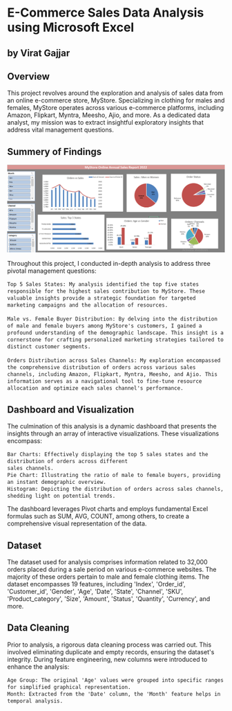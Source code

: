 # E-Commerce Sales Data Analysis using Microsoft Excel
## by Virat Gajjar

## Overview
This project revolves around the exploration and analysis of sales data from an online e-commerce store, MyStore.
Specializing in clothing for males and females, MyStore operates across various e-commerce platforms, including Amazon, Flipkart,
Myntra, Meesho, Ajio, and more. As a dedicated data analyst, my mission was to extract insightful exploratory insights
that address vital management questions.


## Summery of Findings
![name-of-you-image](https://github.com/Virat992/Data-Analysis-Excel/blob/main/MyStore%20Data%20Analysis%20Dashboard.png)

Throughout this project, I conducted in-depth analysis to address three pivotal management questions:

    Top 5 Sales States: My analysis identified the top five states responsible for the highest sales contribution to MyStore. These valuable insights provide a strategic foundation for targeted marketing campaigns and the allocation of resources.

    Male vs. Female Buyer Distribution: By delving into the distribution of male and female buyers among MyStore's customers, I gained a profound understanding of the demographic landscape. This insight is a cornerstone for crafting personalized marketing strategies tailored to distinct customer segments.

    Orders Distribution across Sales Channels: My exploration encompassed the comprehensive distribution of orders across various sales channels, including Amazon, Flipkart, Myntra, Meesho, and Ajio. This information serves as a navigational tool to fine-tune resource allocation and optimize each sales channel's performance.

## Dashboard and Visualization
The culmination of this analysis is a dynamic dashboard that presents the insights through an array of interactive
visualizations. These visualizations encompass:

    Bar Charts: Effectively displaying the top 5 sales states and the distribution of orders across different
    sales channels.
    Pie Chart: Illustrating the ratio of male to female buyers, providing an instant demographic overview.
    Histogram: Depicting the distribution of orders across sales channels, shedding light on potential trends.
    
The dashboard leverages Pivot charts and employs fundamental Excel formulas such as SUM, AVG, COUNT, among others,
to create a comprehensive visual representation of the data.

## Dataset

The dataset used for analysis comprises information related to 32,000 orders placed during a sale period on various
e-commerce websites. The majority of these orders pertain to male and female clothing items. The dataset encompasses 19 features,
including 'Index', 'Order_id', 'Customer_id', 'Gender', 'Age', 'Date', 'State', 'Channel', 'SKU', 'Product_category', 'Size',
'Amount', 'Status', 'Quantity', 'Currency', and more.

## Data Cleaning

Prior to analysis, a rigorous data cleaning process was carried out. This involved eliminating duplicate and empty records,
ensuring the dataset's integrity. During feature engineering, new columns were introduced to enhance the analysis:

    Age Group: The original 'Age' values were grouped into specific ranges for simplified graphical representation.
    Month: Extracted from the 'Date' column, the 'Month' feature helps in temporal analysis.

